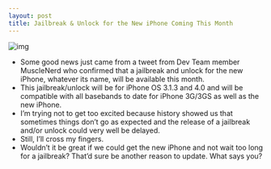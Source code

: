 ```yaml
---
layout: post
title: Jailbreak & Unlock for the New iPhone Coming This Month
---
```

![img](http://media.idownloadblog.com/wp-content/uploads/2010/06/Jailbreak-and-Unlock-for-the-new-iPhone.png)
* Some good news just came from a tweet from Dev Team member MuscleNerd who confirmed that a jailbreak and unlock for the new iPhone, whatever its name, will be available this month.
* This jailbreak/unlock will be for iPhone OS 3.1.3 and 4.0 and will be compatible with all basebands to date for iPhone 3G/3GS as well as the new iPhone.
* I’m trying not to get too excited because history showed us that sometimes things don’t go as expected and the release of a jailbreak and/or unlock could very well be delayed.
* Still, I’ll cross my fingers.
* Wouldn’t it be great if we could get the new iPhone and not wait too long for a jailbreak? That’d sure be another reason to update. What says you?

